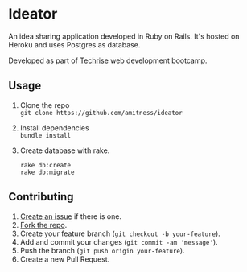 # Ideator

An idea sharing application developed in Ruby on Rails. It's hosted on Heroku and uses Postgres as database.

Developed as part of [Techrise](https://www.techrise.me/) web development bootcamp.

## Usage

1. Clone the repo  
  ```git clone https://github.com/amitness/ideator```

2. Install dependencies  
  ```bundle install```

3. Create database with rake.
    ```
    rake db:create
    rake db:migrate
    ```


## Contributing
1. [Create an issue](https://github.com/amitness/ideator/issues/new) if there is one.
2. [Fork the repo](https://github.com/amitness/ideator/fork).
3. Create your feature branch (`git checkout -b your-feature`).
4. Add and commit your changes (`git commit -am 'message'`).
5. Push the branch (`git push origin your-feature`).
6. Create a new Pull Request.

